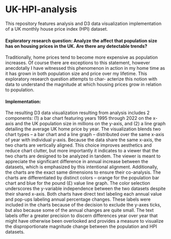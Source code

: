 # UK-HPI-analysis
This repository features analysis and D3 data visualization implementation of a UK monthly house price index (HPI) dataset.

#### Exploratory research question: Analyze the affect that population size has on housing prices in the UK. Are there any detectable trends?
Traditionally, home prices tend to become more expensive as population increases. Of course there are exceptions to this statement, however anecdotally I have witnessed this phenomenon in action in my home time as it has grown in both population size and price over my lifetime. This exploratory research question attempts to char- acterize this notion with data to understand the magnitude at which housing prices grow in relation to population.

#### Implementation: 
The resulting D3 data visualization resulting from analysis includes 2 components: (1) a bar chart featuring years 1995 through 2022 on the x-axis and the UK population size in millions on the y-axis, and (2) a line graph detailing the average UK home price by year. The visualization blends two chart types – a bar chart and a line graph – distributed over the same x-axis of year with individual y-axis. Because the data share the same x-axis, the two charts are vertically aligned. This choice improves aesthetics and reduce chart clutter, but more importantly it indicates to a viewer that the two charts are designed to be analyzed in tandem. The viewer is meant to appreciate the significant difference in annual increase between the datasets, which is emphasized by this intentional alignment. Additionally, the charts are the exact same dimensions to ensure their co-analysis. The charts are differentiated by distinct colors – orange for the population bar chart and blue for the pound (£) value line graph. The color selection underscores the y-variable independence between the two datasets despite their shared x-axis.
Both charts have direct text labeling each annual value and pop-ups labeling annual percentage changes. These labels were included in the charts because of the decision to exclude the y-axes ticks, but also because some of the annual changes are quite small. The text labels offer a greater precision to discern differences year over year that might have otherwise been overlooked and provides a measure to visualize the disproportionate magnitude change between the population and HPI datasets.
